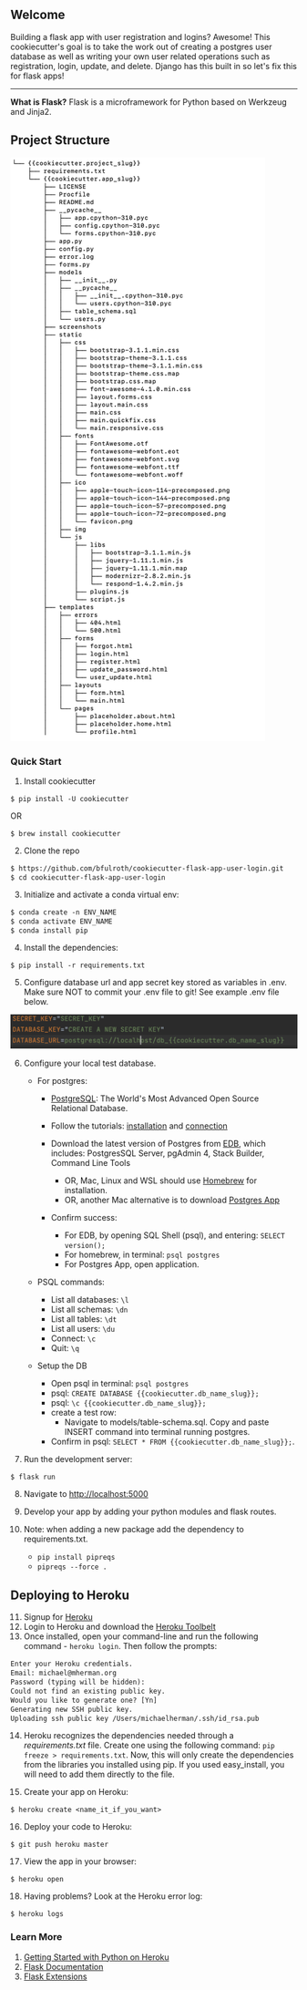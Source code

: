 ## Welcome

Building a flask app with user registration and logins? Awesome! This cookiecutter's goal is to take the work out of creating a postgres user database as well as writing your own user related operations such as registration, login, update, and delete. Django has this built in so let's fix this for flask apps!

<hr>

**What is Flask?** Flask is a microframework for Python based on Werkzeug and Jinja2.

Project Structure
--------
![project](https://github.com/bfulroth/cookiecutter-flask-app-user-login/blob/f55aed2e3615db6825ba20e8c13c5750abff7292/%7B%7Bcookiecutter.project_slug%7D%7D/%7B%7Bcookiecutter.app_slug%7D%7D/screenshots/cookiecutter_app_structure.png)

### Quick Start

1. Install cookiecutter

```
$ pip install -U cookiecutter
```
OR

```
$ brew install cookiecutter
```

2. Clone the repo
  ```
  $ https://github.com/bfulroth/cookiecutter-flask-app-user-login.git
  $ cd cookiecutter-flask-app-user-login
  ```

3. Initialize and activate a conda virtual env:
  ```
  $ conda create -n ENV_NAME
  $ conda activate ENV_NAME
  $ conda install pip
  ```

4. Install the dependencies:
  ```
  $ pip install -r requirements.txt
  ```

5. Configure database url and app secret key stored as variables in .env.  Make sure NOT to commit your .env file to git! 
See example .env file below.

![env](https://github.com/bfulroth/cookiecutter-flask-app-user-login/blob/f55aed2e3615db6825ba20e8c13c5750abff7292/%7B%7Bcookiecutter.project_slug%7D%7D/%7B%7Bcookiecutter.app_slug%7D%7D/screenshots/flask_app_example_env.png)

6. Configure your local test database.
   - For postgres:
      - [PostgreSQL](https://www.postgresql.org/): The World's Most Advanced Open Source Relational Database.
      - Follow the tutorials: [installation](https://www.postgresqltutorial.com/install-postgresql/) and [connection](https://www.postgresqltutorial.com/connect-to-postgresql-database/)
      - Download the latest version of Postgres from [EDB](https://www.enterprisedb.com/downloads/postgres-postgresql-downloads), which includes: PostgresSQL Server, pgAdmin 4, Stack Builder, Command Line Tools 
        - OR, Mac, Linux and WSL should use [Homebrew](https://wiki.postgresql.org/wiki/Homebrew) for installation.
        - OR, another Mac alternative is to download [Postgres App](https://postgresapp.com/)
          
      - Confirm success: 
        - For EDB, by opening SQL Shell (psql), and entering: `SELECT version();`
        - For homebrew, in terminal: `psql postgres`
        - For Postgres App, open application.
   - PSQL commands:
     - List all databases: `\l`
     - List all schemas: `\dn`
     - List all tables: `\dt`
     - List all users: `\du`
     - Connect: `\c`
     - Quit: `\q`
   
   - Setup the DB
      - Open psql in terminal: `psql postgres`
      - psql: `CREATE DATABASE {{cookiecutter.db_name_slug}};`
      - psql: `\c {{cookiecutter.db_name_slug}};`
      - create a test row:
        - Navigate to models/table-schema.sql. Copy and paste INSERT command into terminal running postgres.
      - Confirm in psql: `SELECT * FROM {{cookiecutter.db_name_slug}};`.
   

7. Run the development server:
  ```
  $ flask run
  ```

8. Navigate to [http://localhost:5000](http://localhost:5000)
   
9. Develop your app by adding your python modules and flask routes.

10. Note: when adding a new package add the dependency to requirements.txt.
    - `pip install pipreqs`
    - `pipreqs --force .`


Deploying to Heroku
------

11. Signup for [Heroku](https://api.heroku.com/signup)
12. Login to Heroku and download the [Heroku Toolbelt](https://toolbelt.heroku.com/)
13. Once installed, open your command-line and run the following command - `heroku login`. Then follow the prompts:

  ```
  Enter your Heroku credentials.
  Email: michael@mherman.org
  Password (typing will be hidden):
  Could not find an existing public key.
  Would you like to generate one? [Yn]
  Generating new SSH public key.
  Uploading ssh public key /Users/michaelherman/.ssh/id_rsa.pub
  ```

14. Heroku recognizes the dependencies needed through a *requirements.txt* file. Create one using the following command: `pip freeze > requirements.txt`. Now, this will only create the dependencies from the libraries you installed using pip. If you used easy_install, you will need to add them directly to the file.

15. Create your app on Heroku:

  ```
  $ heroku create <name_it_if_you_want>
  ```

16. Deploy your code to Heroku:

  ```
  $ git push heroku master
  ```

17. View the app in your browser:

  ```
  $ heroku open
  ```

18. Having problems? Look at the Heroku error log:

  ```
  $ heroku logs
  ```

### Learn More

1. [Getting Started with Python on Heroku](https://devcenter.heroku.com/articles/python)
1. [Flask Documentation](http://flask.pocoo.org/docs/)
2. [Flask Extensions](http://flask.pocoo.org/extensions/)

